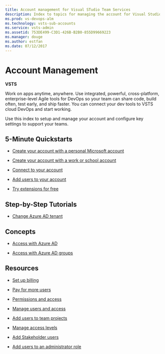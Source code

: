 ```yaml
---
title: Account management for Visual STudio Team Services  
description: Index to topics for managing the account for Visual Studio Team Services (VSTS)
ms.prod: vs-devops-alm
ms.technology: vsts-sub-accounts
ms.service: vsts-admin
ms.assetid: 753DE499-C3D1-426B-B2B0-855D99669223
ms.manager: douge
ms.author: estfan
ms.date: 07/12/2017
---
```


# Account Management 

**VSTS**

Work on apps anytime, anywhere. Use integrated, powerful, cross-platform, enterprise-level Agile tools for DevOps 
so your team can share code, build often, test early, and ship faster.  You can connect your dev tools to VSTS cloud 
DevOps and start working. 

Use this index to setup and manage your account and configure key settings to support your teams. 


## 5-Minute Quickstarts  

* [Create your account with a personal Microsoft account](create-account-with-work-school.md)

* [Create your account with a work or school account](create-account-with-work-school.md)

* [Connect to your account](../connect/connect-team-projects.md)

* [Add users to your account](add-account-users-from-user-hub.md)

* [Try extensions for free](../billing/try-additional-features-vs.md)


## Step-by-Step Tutorials

* [Change Azure AD tenant](change-azure-active-directory-vsts-account.md)


## Concepts 

* [Access with Azure AD](access-with-azure-ad.md)

* [Access with Azure AD groups](manage-azure-active-directory-groups-vsts.md)
 
 
## Resources 

* [Set up billing](../billing/set-up-billing-for-your-account-vs.md)

* [Pay for more users](../billing/buy-basic-access-add-users.md)

* [Permissions and access](../security/permissions-access.md)

* [Manage users and access](add-account-users-assign-access-levels.md)

* [Add users to team projects](add-team-members-vs.md)

* [Manage access levels](../security/change-access-levels.md)

* [Add Stakeholder users](../security/change-access-levels.md)

* [Add users to an administrator role](add-administrator-project-collection.md)

